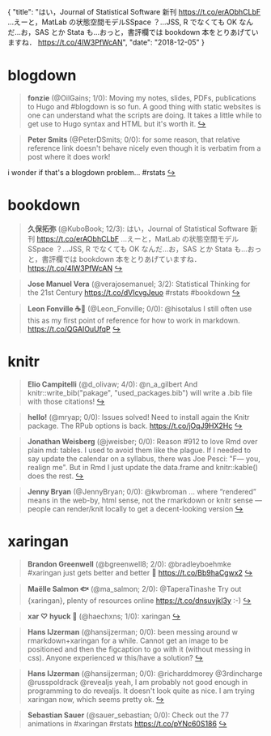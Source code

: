 {
  "title": "はい，Journal of Statistical Software 新刊 https://t.co/erAObhCLbF …えーと，MatLab の状態空間モデルSSpace ？…JSS, R でなくても OK なんだ…お，SAS とか Stata も…おっと，書評欄では bookdown 本をとりあげていますね． https://t.co/4lW3PfWcAN",
  "date": "2018-12-05"
}

# blogdown

> **fonzie** (@OilGains; 1/0): Moving my notes, slides, PDFs, publications to Hugo and #blogdown is so fun. A good thing with static websites is one can understand what the scripts are doing. It takes a little while to get use to Hugo syntax and HTML but it's worth it.  [&#8618;](https://twitter.com/xieyihui/status/1069815838642003968)

<!-- -->


> **Peter Smits** (@PeterDSmits; 0/0): for some reason, that relative reference link doesn't behave nicely even though it is verbatim from a post where it does work!
>
i wonder if that's a blogdown problem... #rstats  [&#8618;](https://twitter.com/xieyihui/status/1070077232100458496)

<!-- -->


# bookdown

> **久保拓弥** (@KuboBook; 12/3): はい，Journal of Statistical Software 新刊 https://t.co/erAObhCLbF …えーと，MatLab の状態空間モデルSSpace ？…JSS, R でなくても OK なんだ…お，SAS とか Stata も…おっと，書評欄では bookdown 本をとりあげていますね． https://t.co/4lW3PfWcAN  [&#8618;](https://twitter.com/xieyihui/status/1069815135026393090)

<!-- -->


> **Jose Manuel Vera** (@verajosemanuel; 3/2): Statistical Thinking for the 21st Century https://t.co/dVIcvgJeuo #rstats #bookdown  [&#8618;](https://twitter.com/xieyihui/status/1070002544502546438)

<!-- -->


> **Leon Fonville ☕️🧠** (@Leon_Fonville; 0/0): @hisotalus I still often use this as my first point of reference for how to work in markdown.  https://t.co/QGAIOuUfqP  [&#8618;](https://twitter.com/xieyihui/status/1069897777960968192)

<!-- -->


# knitr

> **Elio Campitelli** (@d_olivaw; 4/0): @n_a_gilbert And knitr::write_bib("pakage", "used_packages.bib") will write a .bib file with those citations!  [&#8618;](https://twitter.com/xieyihui/status/1069969343310675968)

<!-- -->


> **hello!** (@mryap; 0/0): Issues solved! Need to install again the Knitr package. The RPub options is back. https://t.co/jOqJ9HX2Hc  [&#8618;](https://twitter.com/xieyihui/status/1070117845437218816)

<!-- -->


> **Jonathan Weisberg** (@jweisber; 0/0): Reason #912 to love Rmd over plain md: tables. I used to avoid them like the plague. If I needed to say update the calendar on a syllabus, there was Joe Pesci: "F— you, realign me". But in Rmd I just update the data.frame and knitr::kable() does the rest.  [&#8618;](https://twitter.com/xieyihui/status/1069970584954490880)

<!-- -->


> **Jenny Bryan** (@JennyBryan; 0/0): @kwbroman … where “rendered” means in the web-by, html sense, not the rmarkdown or knitr sense — people can render/knit locally to get a decent-looking version  [&#8618;](https://twitter.com/xieyihui/status/1069802387269799937)

<!-- -->


# xaringan

> **Brandon Greenwell** (@bgreenwell8; 2/0): @bradleyboehmke #xaringan just gets better and better 🙌 https://t.co/Bb9haCgwx2  [&#8618;](https://twitter.com/xieyihui/status/1069943939279446016)

<!-- -->


> **Maëlle Salmon 🐟** (@ma_salmon; 2/0): @TaperaTinashe Try out {xaringan}, plenty of resources online https://t.co/dnsuvjkl3y :-)  [&#8618;](https://twitter.com/xieyihui/status/1069829880513265664)

<!-- -->


> **xar ♡ hyuck 🍊** (@haechxns; 1/0): xaringan  [&#8618;](https://twitter.com/xieyihui/status/1070113299889569792)

<!-- -->


> **Hans IJzerman** (@hansijzerman; 0/0): been messing around w rmarkdown+xaringan for a while. Cannot get an image to be positioned and then the figcaption to go with it (without messing in css). Anyone experienced w this/have a solution?  [&#8618;](https://twitter.com/xieyihui/status/1069973235868057600)

<!-- -->


> **Hans IJzerman** (@hansijzerman; 0/0): @richarddmorey @3rdincharge @russpoldrack @revealjs yeah, I am probably not good enough in programming to do revealjs. It doesn't look quite as nice. I am trying xaringan now, which seems pretty ok.  [&#8618;](https://twitter.com/xieyihui/status/1069914813831241728)

<!-- -->


> **Sebastian Sauer** (@sauer_sebastian; 0/0): Check out the 77 animations in #xaringan #rstats https://t.co/pYNc60S186  [&#8618;](https://twitter.com/xieyihui/status/1069968942259671042)

<!-- -->


